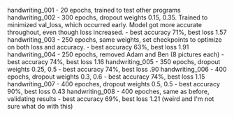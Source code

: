 handwriting_001 - 20 epochs, trained to test other programs
handwriting_002 - 300 epochs, dropout weights 0.15, 0.35. Trained to minimized val_loss, which occurred early. Model got more accurate throughout, even though loss increased. - best accuracy 71%, best loss 1.57
handwriting_003 - 250 epochs, same weights, set checkpoints to optimize on both loss and accuracy. - best accuracy 63%, best loss 1.91
handwriting_004 - 250 epochs, removed Adam and Ben (8 pictures each) - best accuracy 74%, best loss 1.16
handwriting_005 - 350 epochs, dropout weights 0.25, 0.5 - best accuracy 74%, best loss .90
handwriting_006 - 400 epochs, dropout weights 0.3, 0.6 - best accuracy 74%, best loss 1.15
handwriting_007 - 400 epoches, dropout weights 0.5, 0.5 - best accuracy 90%, best loss 0.43
handwriting_008 - 400 epoches, same as before, validating results - best accuracy 69%, best loss 1.21 (weird and I'm not sure what do with this)
